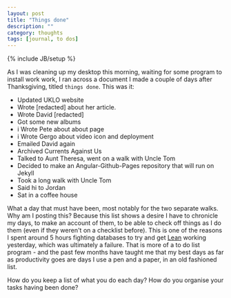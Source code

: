 ```yaml
---
layout: post
title: "Things done"
description: ""
category: thoughts
tags: [journal, to dos]
---
```

{% include JB/setup %}

As I was cleaning up my desktop this morning, waiting for some program to install work work, I ran across a document I made a couple of days after Thanksgiving, titled `things done`. This was it:

- Updated UKLO website
- Wrote [redacted] about her article.
- Wrote David [redacted]
- Got some new albums
- i Wrote Pete about about page
- i Wrote Gergo about video icon and deployment
- Emailed David again
- Archived Currents Against Us
- Talked to Aunt Theresa, went on a walk with Uncle Tom
- Decided to make an Angular-Github-Pages repository that will run on Jekyll
- Took a long walk with Uncle Tom
- Said hi to Jordan
- Sat in a coffee house 

What a day that must have been, most notably for the two separate walks. Why am I posting this? Because this list shows a desire I have to chronicle my days, to make an account of them, to be able to check off things as I do them (even if they weren't on a checklist before). This is one of the reasons I spent around 5 hours fighting databases to try and get [Lean](http://lean.burntfen.com/app/index.html#) working yesterday, which was ultimately a failure. That is more of a to do list program - and the past few months have taught me that my best days as far as productivity goes are days I use a pen and a paper, in an old fashioned list.

How do you keep a list of what you do each day? How do you organise your tasks having been done? 